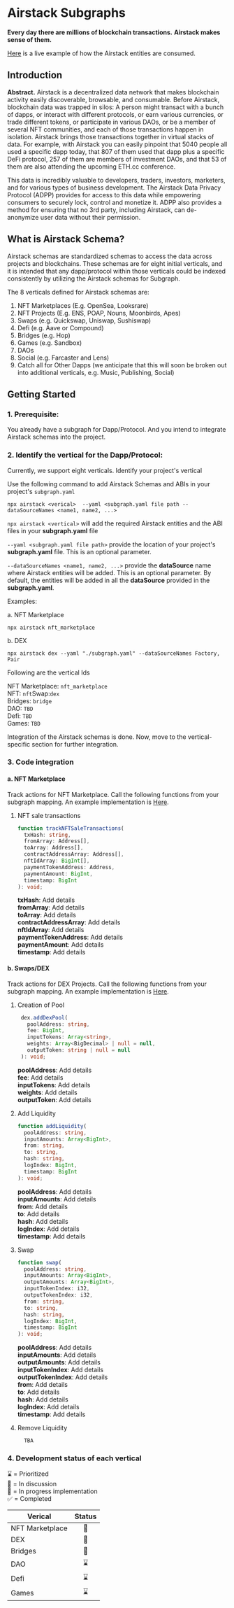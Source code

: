 # Airstack Subgraphs

**Every day there are millions of blockchain transactions.**
**Airstack makes sense of them.**

[Here](https://app.airstack.xyz/) is a live example of how the Airstack entities are consumed.

## Introduction

**Abstract.** Airstack is a decentralized data network that makes blockchain activity easily discoverable, browsable, and consumable. Before Airstack, blockchain data was trapped in silos: A person might transact with a bunch of dapps, or interact with different protocols, or earn various currencies, or trade different tokens, or participate in various DAOs, or be a member of several NFT communities, and each of those transactions happen in isolation. Airstack brings those transactions together in virtual stacks of data. For example, with Airstack you can easily pinpoint that 5040 people all used a specific dapp today, that 807 of them used that dapp plus a specific DeFi protocol, 257 of them are members of investment DAOs, and that 53 of them are also attending the upcoming ETH.cc conference.

This data is incredibly valuable to developers, traders, investors, marketers, and for various types of business development. The Airstack Data Privacy Protocol (ADPP) provides for access to this data while empowering consumers to securely lock, control and monetize it. ADPP also provides a method for ensuring that no 3rd party, including Airstack, can de-anonymize user data without their permission.

## What is Airstack Schema?

Airstack schemas are standardized schemas to access the data across projects and blockchains.
These schemas are for eight initial verticals, and it is intended that any dapp/protocol within those verticals could be indexed consistently by utilizing the Airstack schemas for Subgraph.

The 8 verticals defined for Airstack schemas are:

1. NFT Marketplaces (E.g. OpenSea, Looksrare)
2. NFT Projects (E.g. ENS, POAP, Nouns, Moonbirds, Apes)
3. Swaps (e.g. Quickswap, Uniswap, Sushiswap)
4. Defi (e.g. Aave or Compound)
5. Bridges (e.g. Hop)
6. Games (e.g. Sandbox)
7. DAOs
8. Social (e.g. Farcaster and Lens)
9. Catch all for Other Dapps (we anticipate that this will soon be broken out into additional verticals, e.g. Music, Publishing, Social)

## Getting Started

### 1. Prerequisite:

You already have a subgraph for Dapp/Protocol. And you intend to integrate Airstack schemas into the project.

### 2. Identify the vertical for the Dapp/Protocol:

Currently, we support eight verticals. Identify your project's vertical

Use the following command to add Airstack Schemas and ABIs in your project's `subgraph.yaml`

```npm
npx airstack <verical>  --yaml <subgraph.yaml file path --dataSourceNames <name1, name2, ...>
```

`npx airstack <vertical>`
will add the required Airstack entities and the ABI files in your **subgraph.yaml** file

`--yaml <subgraph.yaml file path>`
provide the location of your project's **subgraph.yaml** file. This is an optional parameter.

`--dataSourceNames <name1, name2, ...>` provide the **dataSource** name where Airstack entities will be added. This is an optional parameter. By default, the entities will be added in all the **dataSource** provided in the **subgraph.yaml**.

Examples:

a. NFT Marketplace

```
npx airstack nft_marketplace
```

b. DEX

```
npx airstack dex --yaml "./subgraph.yaml" --dataSourceNames Factory, Pair
```

Following are the vertical Ids

NFT Marketplace: `nft_marketplace`<br/> NFT: `nft`Swap:`dex`<br/> Bridges: `bridge`<br/> DAO: `TBD`<br/> Defi: `TBD`<br/> Games: `TBD`<br/>

Integration of the Airstack schemas is done. Now, move to the vertical-specific section for further integration.

### 3. Code integration

#### a. NFT Marketplace

Track actions for NFT Marketplace.
Call the following functions from your subgraph mapping. An example implementation is [Here](https://github.com/Airstack-xyz).

1. NFT sale transactions

   ```ts
   function trackNFTSaleTransactions(
     txHash: string,
     fromArray: Address[],
     toArray: Address[],
     contractAddressArray: Address[],
     nftIdArray: BigInt[],
     paymentTokenAddress: Address,
     paymentAmount: BigInt,
     timestamp: BigInt
   ): void;
   ```

   **txHash**: Add details<br/>
   **fromArray**: Add details<br/>
   **toArray**: Add details<br/>
   **contractAddressArray**: Add details<br/>
   **nftIdArray**: Add details<br/>
   **paymentTokenAddress**: Add details<br/>
   **paymentAmount**: Add details<br/>
   **timestamp**: Add details<br/>

#### b. Swaps/DEX

Track actions for DEX Projects.
Call the following functions from your subgraph mapping. An example implementation is [Here](https://github.com/Airstack-xyz).

1. Creation of Pool

   ```ts
    dex.addDexPool(
      poolAddress: string,
      fee: BigInt,
      inputTokens: Array<string>,
      weights: Array<BigDecimal> | null = null,
      outputToken: string | null = null
    ): void;
   ```

   **poolAddress**: Add details<br/>
   **fee**: Add details<br/>
   **inputTokens**: Add details<br/>
   **weights**: Add details<br/>
   **outputToken**: Add details<br/>

2. Add Liquidity

   ```ts
   function addLiquidity(
     poolAddress: string,
     inputAmounts: Array<BigInt>,
     from: string,
     to: string,
     hash: string,
     logIndex: BigInt,
     timestamp: BigInt
   ): void;
   ```

   **poolAddress**: Add details<br/>
   **inputAmounts**: Add details<br/>
   **from**: Add details<br/>
   **to**: Add details<br/>
   **hash**: Add details<br/>
   **logIndex**: Add details<br/>
   **timestamp**: Add details<br/>

3. Swap

   ```ts
   function swap(
     poolAddress: string,
     inputAmounts: Array<BigInt>,
     outputAmounts: Array<BigInt>,
     inputTokenIndex: i32,
     outputTokenIndex: i32,
     from: string,
     to: string,
     hash: string,
     logIndex: BigInt,
     timestamp: BigInt
   ): void;
   ```

   **poolAddress**: Add details<br/>
   **inputAmounts**: Add details<br/>
   **outputAmounts**: Add details<br/>
   **inputTokenIndex**: Add details<br/>
   **outputTokenIndex**: Add details<br/>
   **from**: Add details<br/>
   **to**: Add details<br/>
   **hash**: Add details<br/>
   **logIndex**: Add details<br/>
   **timestamp**: Add details<br/>

4. Remove Liquidity
   ```
     TBA
   ```

### 4. Development status of each vertical

⌛ = Prioritized<br/>
💬 = In discussion<br/>
🔨 = In progress implementation<br/>
✅ = Completed<br/>

| Verical         | Status |
| --------------- | :----: |
| NFT Marketplace |   🔨   |
| DEX             |   🔨   |
| Bridges         |   💬   |
| DAO             |   ⌛   |
| Defi            |   ⌛   |
| Games           |   ⌛   |
